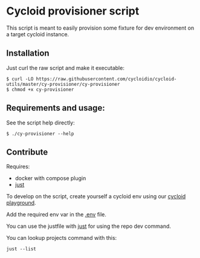 # Cycloid provisioner script

This script is meant to easily provision some fixture for dev environment on a target cycloid instance.

## Installation

Just curl the raw script and make it executable:

```console
$ curl -LO https://raw.githubusercontent.com/cycloidio/cycloid-utils/master/cy-provisioner/cy-provisioner
$ chmod +x cy-provisioner
```

## Requirements and usage:

See the script help directly:

```console
$ ./cy-provisioner --help
```

## Contribute

Requires:
- docker with compose plugin
- [just](https://just.systems)

To develop on the script, create yourself a cycloid env using our [cycloid playground](https://console.cycloid.io/organizations/cycloid/projects/cycloid-playground).

Add the required env var in the [.env](./.env) file.

You can use the justfile with [just](https://just.systems/) for using the repo dev command.

You can lookup projects command with this:
```console
just --list
```
